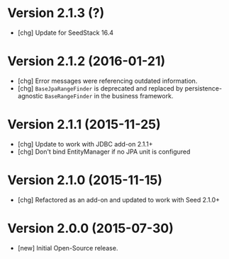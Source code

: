 # Version 2.1.3 (?)

* [chg] Update for SeedStack 16.4

# Version 2.1.2 (2016-01-21)

* [chg] Error messages were referencing outdated information.
* [chg] `BaseJpaRangeFinder` is deprecated and replaced by persistence-agnostic `BaseRangeFinder` in the business framework.

# Version 2.1.1 (2015-11-25)

* [chg] Update to work with JDBC add-on 2.1.1+
* [chg] Don't bind EntityManager if no JPA unit is configured

# Version 2.1.0 (2015-11-15)

* [chg] Refactored as an add-on and updated to work with Seed 2.1.0+

# Version 2.0.0 (2015-07-30)

* [new] Initial Open-Source release.
